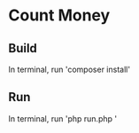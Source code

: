 # Count Money

## Build
In terminal, run 'composer install'

## Run
In terminal, run 'php run.php <arg>'

